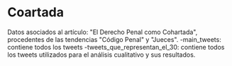 # Coartada
Datos asociados al artículo: "El Derecho Penal como Cohartada", procedentes de las tendencias "Código Penal" y "Jueces".
-main_tweets: contiene todos los tweets
-tweets_que_representan_el_30: contiene todos los tweets utilizados para el análisis cualitativo y sus resultados.
